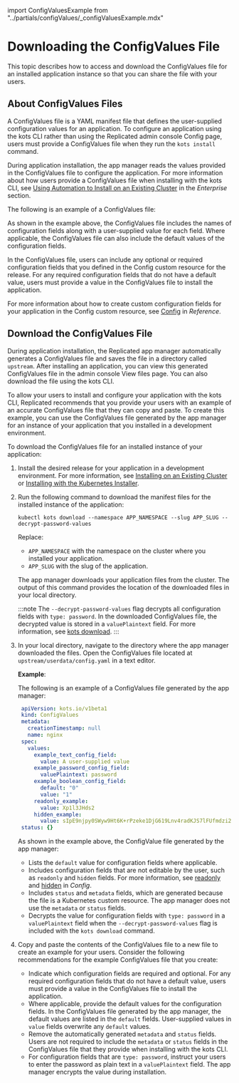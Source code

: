 import ConfigValuesExample from "../partials/configValues/_configValuesExample.mdx"

# Downloading the ConfigValues File

This topic describes how to access and download the ConfigValues file for an installed application instance so that you can share the file with your users.

## About ConfigValues Files

A ConfigValues file is a YAML manifest file that defines the user-supplied configuration values for an application. To configure an application using the kots CLI rather than using the Replicated admin console Config page, users must provide a ConfigValues file when they run the `kots install` command.

During application installation, the app manager reads the values provided in the ConfigValues file to configure the application. For more information about how users provide a ConfigValues file when installing with the kots CLI, see [Using Automation to Install on an Existing Cluster](/enterprise/installing-existing-cluster-automation) in the _Enterprise_ section.

The following is an example of a ConfigValues file:

<ConfigValuesExample/>

As shown in the example above, the ConfigValues file includes the names of configuration fields along with a user-supplied value for each field. Where applicable, the ConfigValues file can also include the default values of the configuration fields.

In the ConfigValues file, users can include any optional or required configuration fields that you defined in the Config custom resource for the release. For any required configuration fields that do not have a default value, users must provide a value in the ConfigValues file to install the application.

For more information about how to create custom configuration fields for your application in the Config custom resource, see [Config](/reference/custom-resource-config) in _Reference_.

## Download the ConfigValues File

During application installation, the Replicated app manager automatically generates a ConfigValues file and saves the file in a directory called `upstream`. After installing an application, you can view this generated ConfigValues file in the admin console View files page. You can also download the file using the kots CLI.

To allow your users to install and configure your application with the kots CLI, Replicated recommends that you provide your users with an example of an accurate ConfigValues file that they can copy and paste. To create this example, you can use the ConfigValues file generated by the app manager for an instance of your application that you installed in a development environment.

To download the ConfigValues file for an installed instance of your application:

1. Install the desired release for your application in a development environment. For more information, see [Installing on an Existing Cluster](/enterprise/installing-existing-cluster) or [Installing with the Kubernetes Installer](/enterprise/installing-embedded-cluster).

1. Run the following command to download the manifest files for the installed instance of the application:

    ```
    kubectl kots download --namespace APP_NAMESPACE --slug APP_SLUG --decrypt-password-values
    ```
    Replace:
    * `APP_NAMESPACE` with the namespace on the cluster where you installed your application.
    * `APP_SLUG` with the slug of the application.

    The app manager downloads your application files from the cluster. The output of this command provides the location of the downloaded files in your local directory.

    :::note
    The `--decrypt-password-values` flag decrypts all configuration fields with `type: password`. In the downloaded ConfigValues file, the decrypted value is stored in a `valuePlaintext` field. For more information, see [kots download](/reference/kots-cli-download).
    :::

1. In your local directory, navigate to the directory where the app manager downloaded the files. Open the ConfigValues file located at `upstream/userdata/config.yaml` in a text editor.

   **Example**:

   The following is an example of a ConfigValues file generated by the app manager:

   ```yaml
    apiVersion: kots.io/v1beta1
    kind: ConfigValues
    metadata:
      creationTimestamp: null
      name: nginx
    spec:
      values:
        example_text_config_field:
          value: A user-supplied value
        example_password_config_field:
          valuePlaintext: password
        example_boolean_config_field:
          default: "0"
          value: "1"
        readonly_example:
          value: Xp1l3JHds2
        hidden_example:
          value: sIpE9njpy0SWyw9Ht6K+rPzeke1DjG619Lnv4radKJS7lFUfmdzi2+MIJEj33k8PRyYM/eAGtes=    
    status: {}
   ```
   As shown in the example above, the ConfigValue file generated by the app manager:
   * Lists the `default` value for configuration fields where applicable.
   * Includes configuration fields that are not editable by the user, such as `readonly` and `hidden` fields. For more information, see [readonly](/reference/custom-resource-config#readonly) and [hidden](/reference/custom-resource-config#hidden) in _Config_.
   * Includes `status` and `metadata` fields, which are generated because the file is a Kubernetes custom resource. The app manager does not use the `metadata` or `status` fields.
   * Decrypts the value for configuration fields with `type: password` in a `valuePlaintext` field when the `--decrypt-password-values` flag is included with the `kots download` command.

1. Copy and paste the contents of the ConfigValues file to a new file to create an example for your users. Consider the following recommendations for the example ConfigValues file that you create:
   * Indicate which configuration fields are required and optional. For any required configuration fields that do not have a default value, users must provide a value in the ConfigValues file to install the application.
   * Where applicable, provide the default values for the configuration fields. In the ConfigValues file generated by the app manager, the default values are listed in the `default` fields. User-supplied values in `value` fields overwrite any `default` values. 
   * Remove the automatically generated `metadata` and `status` fields. Users are not required to include the `metadata` or `status` fields in the ConfigValues file that they provide when installing with the kots CLI.
   * For configuration fields that are `type: password`, instruct your users to enter the password as plain text in a `valuePlaintext` field. The app manager encrypts the value during installation.
